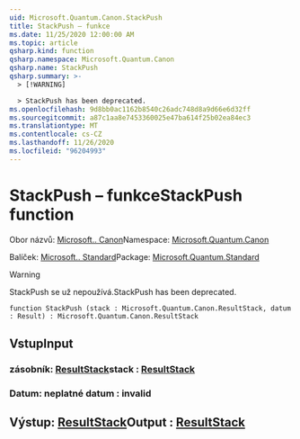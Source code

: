 ```yaml
---
uid: Microsoft.Quantum.Canon.StackPush
title: StackPush – funkce
ms.date: 11/25/2020 12:00:00 AM
ms.topic: article
qsharp.kind: function
qsharp.namespace: Microsoft.Quantum.Canon
qsharp.name: StackPush
qsharp.summary: >-
  > [!WARNING]

  > StackPush has been deprecated.
ms.openlocfilehash: 9d8bb0ac1162b8540c26adc748d8a9d66e6d32ff
ms.sourcegitcommit: a87c1aa8e7453360025e47ba614f25b02ea84ec3
ms.translationtype: MT
ms.contentlocale: cs-CZ
ms.lasthandoff: 11/26/2020
ms.locfileid: "96204993"
---
```

# <a name="stackpush-function"></a><span data-ttu-id="64a26-102">StackPush – funkce</span><span class="sxs-lookup"><span data-stu-id="64a26-102">StackPush function</span></span>

<span data-ttu-id="64a26-103">Obor názvů: [Microsoft.. Canon](xref:Microsoft.Quantum.Canon)</span><span class="sxs-lookup"><span data-stu-id="64a26-103">Namespace: [Microsoft.Quantum.Canon](xref:Microsoft.Quantum.Canon)</span></span>

<span data-ttu-id="64a26-104">Balíček: [Microsoft.. Standard](https://nuget.org/packages/Microsoft.Quantum.Standard)</span><span class="sxs-lookup"><span data-stu-id="64a26-104">Package: [Microsoft.Quantum.Standard](https://nuget.org/packages/Microsoft.Quantum.Standard)</span></span>


> [!WARNING]
> <span data-ttu-id="64a26-105">StackPush se už nepoužívá.</span><span class="sxs-lookup"><span data-stu-id="64a26-105">StackPush has been deprecated.</span></span>



```qsharp
function StackPush (stack : Microsoft.Quantum.Canon.ResultStack, datum : Result) : Microsoft.Quantum.Canon.ResultStack
```


## <a name="input"></a><span data-ttu-id="64a26-106">Vstup</span><span class="sxs-lookup"><span data-stu-id="64a26-106">Input</span></span>

### <a name="stack--resultstack"></a><span data-ttu-id="64a26-107">zásobník: [ResultStack](xref:Microsoft.Quantum.Canon.ResultStack)</span><span class="sxs-lookup"><span data-stu-id="64a26-107">stack : [ResultStack](xref:Microsoft.Quantum.Canon.ResultStack)</span></span>




### <a name="datum--__invalidresult__"></a><span data-ttu-id="64a26-108">Datum: __neplatné <Result>__</span><span class="sxs-lookup"><span data-stu-id="64a26-108">datum : __invalid<Result>__</span></span>





## <a name="output--resultstack"></a><span data-ttu-id="64a26-109">Výstup: [ResultStack](xref:Microsoft.Quantum.Canon.ResultStack)</span><span class="sxs-lookup"><span data-stu-id="64a26-109">Output : [ResultStack](xref:Microsoft.Quantum.Canon.ResultStack)</span></span>


